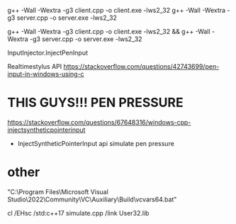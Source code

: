 g++ -Wall -Wextra -g3 client.cpp -o client.exe -lws2_32
g++ -Wall -Wextra -g3 server.cpp -o server.exe -lws2_32

g++ -Wall -Wextra -g3 client.cpp -o client.exe -lws2_32 && g++ -Wall -Wextra -g3 server.cpp -o server.exe -lws2_32

InputInjector.InjectPenInput

Realtimestylus API
https://stackoverflow.com/questions/42743699/pen-input-in-windows-using-c

# THIS GUYS!!! PEN PRESSURE

https://stackoverflow.com/questions/67648316/windows-cpp-injectsyntheticpointerinput

-   InjectSyntheticPointerInput api simulate pen pressure

# other

"C:\Program Files\Microsoft Visual Studio\2022\Community\VC\Auxiliary\Build\vcvars64.bat"

cl /EHsc /std:c++17 simulate.cpp /link User32.lib
